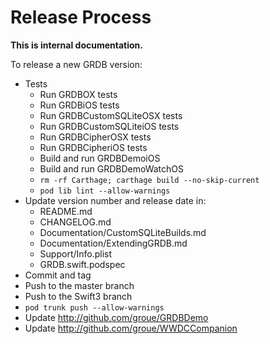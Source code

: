 Release Process
===============

**This is internal documentation.**

To release a new GRDB version:

- Tests
    - Run GRDBOX tests
    - Run GRDBiOS tests
    - Run GRDBCustomSQLiteOSX tests
    - Run GRDBCustomSQLiteiOS tests
    - Run GRDBCipherOSX tests
    - Run GRDBCipheriOS tests
    - Build and run GRDBDemoiOS
    - Build and run GRDBDemoWatchOS
    - `rm -rf Carthage; carthage build --no-skip-current`
    - `pod lib lint --allow-warnings`
- Update version number and release date in:
    - README.md
    - CHANGELOG.md
    - Documentation/CustomSQLiteBuilds.md
    - Documentation/ExtendingGRDB.md
    - Support/Info.plist
    - GRDB.swift.podspec
- Commit and tag
- Push to the master branch
- Push to the Swift3 branch
- `pod trunk push --allow-warnings`
- Update http://github.com/groue/GRDBDemo
- Update http://github.com/groue/WWDCCompanion
